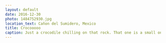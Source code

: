 ```yaml
---
layout: default
date: 2016-12-30
photo: 1484752930.jpg
location_text: Cañon del Sumidero, Mexico
title: Crocooooo
caption: Just a crocodile chilling on that rock. That one is a small one apparently. The guide said they could stay up to one week without moving. Crazy animals.
---
```

